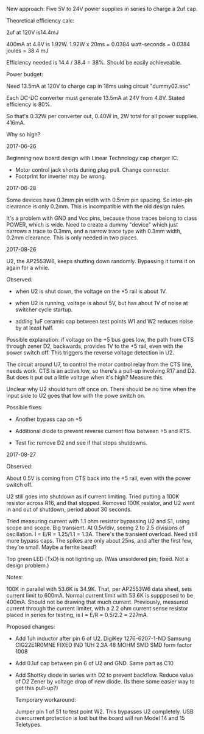 New approach:
Five 5V to 24V power supplies in series to charge a 2uf cap.

Theoretical efficiency calc: 
    
2uf at 120V is14.4mJ
    
400mA at 4.8V is 1.92W. 1.92W x 20ms = 0.0384 watt-seconds = 0.0384 joules = 38.4 mJ

Efficiency needed is 14.4 / 38.4 = 38%. Should be easily achieveable.

Power budget:

Need 13.5mA at 120V to charge cap in 18ms
using circuit "dummy02.asc"

Each DC-DC converter must generate 13.5mA at
24V from 4.8V. Stated efficiency is 80%.

So that's 0.32W per converter out, 0.40W in,
2W total for all power supplies. 416mA.

Why so high?

2017-06-26

Beginning new board design with Linear Technology cap charger IC.

- Motor control jack shorts during plug pull. Change connector.
- Footprint for inverter may be wrong.

2017-06-28

Some devices have 0.3mm pin width with 0.5mm pin spacing. So
inter-pin clearance is only 0.2mm. This is incompatible with
the old design rules.

It's a problem with GND and Vcc pins, because those traces
belong to class POWER, which is wide. Need to create a
dummy "device" which just narrows a trace to 0.3mm, and
a narrow trace type with 0.3mm width, 0.2mm clearance.
This is only needed in two places.

2017-08-26

U2, the AP2553W6, keeps shutting down randomly.
Bypassing it turns it on again for a while.

Observed: 
- when U2 is shut down, the voltage on the +5 rail is about 1V.

- when U2 is running, voltage is about 5V, but has about 1V of
noise at switcher cycle startup.

- adding 1uF ceramic cap between test points W1 and W2 reduces
noise by at least half. 

Possible explanation: if voltage on the +5 bus goes low,
the path from CTS through zener D2, backwards,
provides 1V to the +5 rail, even with the power switch off.
This triggers the reverse voltage detection in U2. 

The circuit around U7, to control the motor control
relay from the CTS line, needs work. CTS is an active
low, so there's a pull-up involving R17 and D2. But
does it put out a little voltage when it's high?
Measure this.

Unclear why U2 should turn off once on. There should be
no time when the input side to U2 goes that low with the
powe switch on. 

Possible fixes: 

- Another bypass cap on +5

- Additional diode to prevent reverse current flow between +5 and RTS.

- Test fix: remove D2 and see if that stops shutdowns.

2017-08-27

Observed:

About 0.5V is coming from CTS back into the +5 rail, even
with the power switch off.

U2 still goes into shutdown as if current limiting. Tried
putting a 100K resistor across R16, and that stopped.
Removed 100K resistor, and U2 went in and out of shutdown,
period about 30 seconds. 

Tried measuring current with 1.1 ohm resistor bypassing
U2 and S1, using scope and scope.
Big transient. At 0.5v/div, seeing 2 to 2.5 divisions of
oscillation.  I = E/R = 1.25/1.1 = 1.3A. There's the transient
overload. Need still more bypass caps.  The spikes are only
about 25ns, and after the first few, they're small.
Maybe a ferrite bead?

Top green LED (TxD) is not lighting up. (Was unsoldered pin;
fixed. Not a design problem.)

Notes:

100K in parallel with 53.6K is 34.9K. That, per
AP2553W6 data sheet, sets current limit to 600mA.
Normal current limit with 53.6K is suppposed
to be 400mA. Should not be drawing that much current.
Previously,  measured current through the current limiter,
with a 2.2 ohm current sense resistor placed in series for testing,
is I = E/R = 0.5/2.2 = 227mA.

Proposed changes:

- Add 1uh inductor after pin 6 of U2.
  DigiKey 1276-6207-1-ND 
  Samsung CIG22E1R0MNE
  FIXED IND 1UH 2.3A 48 MOHM SMD 
  SMD form factor 1008
  
- Add 0.1uf cap between pin 6 of U2 and GND.
  Same part as C10
  
- Add Shottky diode in series with D2 to prevent
  backflow. Reduce value of D2 Zener by voltage drop
  of new diode.  (Is there some easier way to get this
  pull-up?)
  
  Temporary workaround: 
  
  Jumper pin 1 of S1 to test point W2. This bypasses
  U2 completely. USB overcurrent protection is lost but
  the board will run Model 14 and 15 Teletypes. 
  


